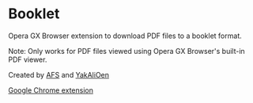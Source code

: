 # Booklet
Opera GX Browser extension to download PDF files to a booklet format. 

Note: Only works for PDF files viewed using Opera GX Browser's built-in PDF viewer.

Created by [AFS](https://github.com/AFSC54438) and [YakAliOen](https://github.com/YakAliOen)

[Google Chrome extension](https://github.com/AFSC54438/booklet.git)
